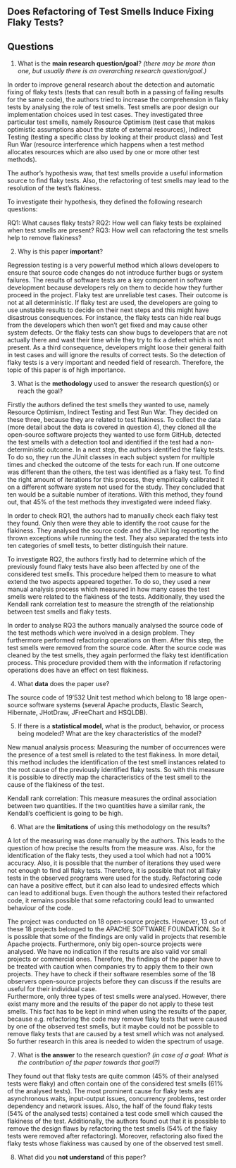 ## Does Refactoring of Test Smells Induce Fixing Flaky Tests?

## Questions

1. What is the **main research question/goal**? _(there may be more than one, but usually there is an overarching research question/goal.)_

In order to improve general research about the detection and automatic fixing of flaky tests (tests that can result both in a passing of failing results for the same code), the authors tried to increase the comprehension in flaky tests by analysing the role of test smells. Test smells are poor design our implementation choices used in test cases. They investigated three particular test smells, namely Resource Optimism (test case that makes optimistic assumptions about the state of external resources), Indirect Testing (testing a specific class by looking at their product class) and Test Run War (resource interference which happens when a test method allocates resources which are also used by one or more other test methods). 

The author’s hypothesis waw, that test smells provide a useful information source to find flaky tests. Also, the refactoring of test smells may lead to the resolution of the test’s flakiness. 

To investigate their hypothesis, they defined the following research questions:

RQ1: What causes flaky tests?
RQ2: How well can flaky tests be explained when test smells are present?
RQ3: How well can refactoring the test smells help to remove flakiness?

2. Why is this paper **important**?

Regression testing is a very powerful method which allows developers to ensure that source code changes do not introduce further bugs or system failures. The results of software tests are a key component in software development because developers rely on them to decide how they further proceed in the project. 
Flaky test are unreliable test cases. Their outcome is not at all deterministic. If flaky test are used, the developers are going to use unstable results to decide on their next steps and this might have disastrous consequences. For instance, the flaky tests can hide real bugs from the developers which then won’t get fixed and may cause other system defects. Or the flaky tests can show bugs to developers that are not actually there and wast their time while they try to fix a defect which is not present. As a third consequence, developers might loose their general faith in test cases and will ignore the results of correct tests. So the detection of flaky tests is a very important and needed field of research. Therefore, the topic of this paper is of high importance. 

3. What is the **methodology** used to answer the research question(s) or reach the goal?

Firstly the authors defined the test smells they wanted to use, namely Resource Optimism, Indirect Testing and Test Run War. They decided on these three, because they are related to test flakiness. To collect the data (more detail about the data is covered in question 4), they cloned all the open-source software projects they wanted to use form GitHub, detected the test smells with a detection tool and identified if the test had a non-deterministic outcome. In a next step, the authors identified the flaky tests. To do so, they run the JUnit classes in each subject system for multiple times and checked the outcome of the tests for each run. If one outcome was different than the others, the test was identified as a flaky test. To find the right amount of iterations for this process, they empirically calibrated it on a different software system not used for the study. They concluded that ten would be a suitable number of iterations. With this method, they found out, that 45% of the test methods they investigated were indeed flaky. 

In order to check RQ1, the authors had to manually check each flaky test they found. Only then were they able to identify the root cause for the flakiness. They analysed the source code and the JUnit log reporting the thrown exceptions while running the test. They also separated the tests into ten categories of smell tests, to better distinguish their nature. 

To investigate RQ2, the authors firstly had to determine which of the previously found flaky tests have also been affected by one of the considered test smells. This procedure helped them to measure to what extend the two aspects appeared together. To do so, they used a new manual analysis process which measured in how many cases the test smells were related to the flakiness of the tests. Additionally, they used the Kendall rank correlation test to measure the strength of the relationship between test smells and flaky tests. 

In order to analyse RQ3 the authors manually analysed the source code of the test methods which were involved in a design problem. They furthermore performed refactoring operations on them. After this step, the test smells were removed from the source code. After the source code was cleaned by the test smells, they again performed the flaky test identification process. This procedure provided them with the information if refactoring operations does have an effect on test flakiness. 

4. What **data** does the paper use?

The source code of 19’532 Unit test method which belong to 18 large open-source software systems (several Apache products, Elastic Search, Hibernate, JHotDraw, JFreeChart and HSQLDB). 

5. If there is a **statistical model**, what is the product, behavior, or process being modeled? What are the key characteristics of the model?

New manual analysis process: Measuring the number of occurrences were the presence of a test smell is related to the test flakiness. In more detail, this method includes the identification of the test smell instances related to the root cause of the previously identified flaky tests. So with this measure it is possible to directly map the characteristics of the test smell to the cause of the flakiness of the test.

Kendall rank correlation: This measure measures the ordinal association between two quantities. If the two quantities have a similar rank, the Kendall’s coefficient is going to be high.  

6. What are the **limitations** of using this methodology on the results?

A lot of the measuring was done manually by the authors. This leads to the question of how precise the results from the measure was. Also, for the identification of the flaky tests, they used a tool which had not a 100% accuracy. Also, it is possible that the number of iterations they used were not enough to find all flaky tests. Therefore, it is possible that not all flaky tests in the observed programs were used for the study. Refactoring code can have a positive effect, but it can also lead to undesired effects which can lead to additional bugs. Even though the authors tested their refactored code, it remains possible that some refactoring could lead to unwanted behaviour of the code.  

The project was conducted on 18 open-source projects. However, 13 out of these 18 projects belonged to the APACHE SOFTWARE FOUNDATION. So it is possible that some of the findings are only valid in projects that resemble Apache projects. Furthermore, only big open-source projects were analysed. We have no indication if the results are also valid vor small projects or commercial ones. Therefore, the findings of the paper have to be treated with caution when companies try to apply them to their own projects. They have to check if their software resembles some of the 18 observers open-source projects before they can discuss if the results are useful for their individual case.  
Furthermore, only three types of test smells were analysed. However, there exist many more and the results of the paper do not apply to these test smells. This fact has to be kept in mind when using the results of the paper, because e.g. refactoring the code may remove flaky tests that were caused by one of the observed test smells, but it maybe could not  be possible to remove flaky tests that are caused by a test smell which was not analysed. So further research in this area is needed to widen the spectrum of usage. 

7. What is **the answer** to the research question? _(in case of a goal: What is the contribution of the paper towards that goal?)_

They found out that flaky tests are quite common (45% of their analysed tests were flaky) and often contain one of the considered test smells (61% of the analysed tests). The most prominent cause for flaky tests are asynchronous waits, input-output issues, concurrency problems, test order dependency and network issues. Also, the half of the found flaky tests (54% of the analysed tests) contained a test code smell which caused the flakiness of the test. Additionally, the authors found out that it is possible to remove the design flaws by refactoring the test smells (54% of the flaky tests were removed after refactoring). Moreover, refactoring also fixed the flaky tests whose flakiness was caused by one of the observed test smell.

8. What did you **not understand** of this paper?
